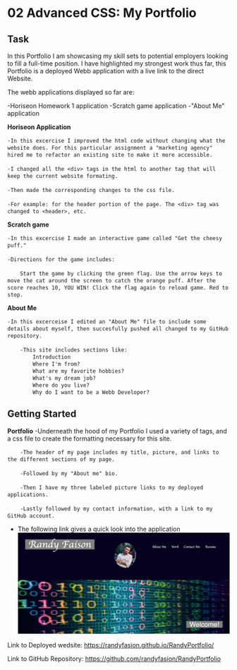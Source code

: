 # 02 Advanced CSS: My Portfolio 

## Task

In this Portfolio I am showcasing my skill sets to potential employers looking to fill a full-time position. I have highlighted my strongest work thus far, this Portfolio is a deployed Webb application with a live link to the direct Website. 

The webb applications displayed so far are:

-Horiseon Homework 1 application
-Scratch game application
-"About Me" application

**Horiseon Application**

    -In this excercise I improved the html code without changing what the website does. For this particular assignment a "marketing agency" hired me to refactor an existing site to make it more accessible. 

    -I changed all the <div> tags in the html to another tag that will keep the current website formating. 

    -Then made the corresponding changes to the css file.

    -For example: for the header portion of the page. The <div> tag was changed to <header>, etc. 

 **Scratch game**

    -In this excercise I made an interactive game called "Get the cheesy puff."

    -Directions for the game includes:

        Start the game by clicking the green flag. Use the arrow keys to move the cat around the screen to catch the orange puff. After the score reaches 10, YOU WIN! Click the flag again to reload game. Red to stop.

**About Me**

    -In this excerceise I edited an "About Me" file to include some details about myself, then succesfully pushed all changed to my GitHub repository. 

        -This site includes sections like: 
            Introduction
            Where I'm from?
            What are my favorite hobbies?
            What's my dream job?
            Where do you live?
            Why do I want to be a Webb Developer? 

## Getting Started

**Portfolio**
    -Underneath the hood of my Portfolio I used a variety of tags, and a css file to create the formatting necessary for this site. 

        -The header of my page includes my title, picture, and links to the different sections of my page. 
        
        -Followed by my "About me" bio.

        -Then I have my three labeled picture links to my deployed applications. 
        
        -Lastly followed by my contact information, with a link to my GitHub account. 


- The following link gives a quick look into the application 
![portfolio](portfoliolook.png)


Link to Deployed wedsite:
https://randyfasion.github.io/RandyPortfolio/

Link to GitHub Repository:
https://github.com/randyfasion/RandyPortfolio

